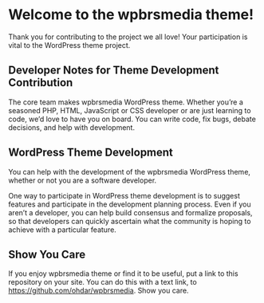 # Welcome to the wpbrsmedia theme!

Thank you for contributing to the project we all love! Your participation is vital to the WordPress theme project.

## Developer Notes for Theme Development Contribution

The core team makes wpbrsmedia WordPress theme. Whether you’re a seasoned PHP, HTML, JavaScript or CSS developer or are just learning to code, we’d love to have you on board. You can write code, fix bugs, debate decisions, and help with development.

## WordPress Theme Development

You can help with the development of the wpbrsmedia WordPress theme, whether or not you are a software developer.

One way to participate in WordPress theme development is to suggest features and participate in the development planning process. Even if you aren’t a developer, you can help build consensus and formalize proposals, so that developers can quickly ascertain what the community is hoping to achieve with a particular feature.

## Show You Care

If you enjoy wpbrsmedia theme or find it to be useful, put a link to this repository on your site. You can do this with a text link, to https://github.com/ohdar/wpbrsmedia. Show you care.